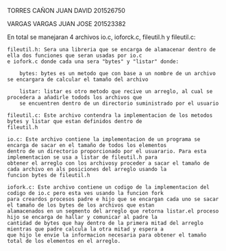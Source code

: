 TORRES CAÑON JUAN DAVID 201526750

VARGAS VARGAS JUAN JOSE 201523382

En total se manejaran 4 archivos io.c, ioforck.c, fileutil.h y fileutil.c:

	fileutil.h: Sera una libreria que se encarga de alamacenar dentro de ella dos funciones que seran usadas por io.c 
	e iofork.c donde cada una sera "bytes" y "listar" donde:
	
		bytes: bytes es un metodo que con base a un nombre de un archivo se encargara de calcular el tamaño del archivo 
		
		listar: listar es otro metodo que recive un arreglo, al cual se procedera a añadirle todods los archivos que 
		se encuentren dentro de un directorio suministrado por el usuario
		
	fileutil.c: Este archivo contendra la implementacion de los metodos bytes y listar que estan definidos dentro de
	fileutil.h
	
	io.c: Este archivo contiene la implementacion de un programa se encarga de sacar en el tamaño de todos los elementos
	dentro de un directorio proporcionado por el usuarario. Para esta implementacion se usa a listar de fileutil.h para
	obtener el arreglo con los archivosy proceder a sacar el tamaño de cada archivo en als posiciones del arreglo usando la
	funcion bytes de fileutil.h
	
	iofork.c: Este archivo contiene un codigo de la implementacion del codigo de io.c pero esta ves usando la funcion fork 
	para creardos procesos padre e hijo que se encargan cada uno se sacar el tamaño de los bytes de los archivos que estan 
	alamacenados en un segmento del arreglo que retorna listar.el proceso hijo se encarga de hallar y comunicar al padre la 
	cantidad de bytes que hay dentro de la primera mitad del arreglo mientras que padre calcula la otra mitad y espera a 
	que hijo le envie la informacion necesaria para obtener el tamaño total de los elementos en el arreglo.
